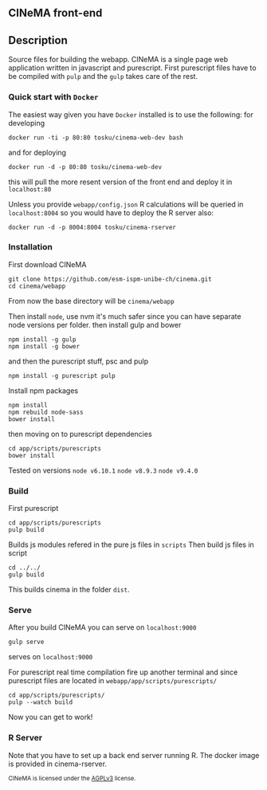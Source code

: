 ## CINeMA front-end

## Description
Source files for building the webapp.
CINeMA is a single page web application written in javascript and purescript.
First purescript files have to be compiled with ```pulp``` and the ```gulp``` takes care of the rest.

### Quick start with ```Docker```
The easiest way given you have ```Docker``` installed is to use the following:
for developing
```
docker run -ti -p 80:80 tosku/cinema-web-dev bash
```
and for deploying
```
docker run -d -p 80:80 tosku/cinema-web-dev
```
this will pull the more resent version of the front end and deploy it in ```localhost:80```

Unless you provide ```webapp/config.json``` R calculations will be queried in
```localhost:8004``` so you would have to deploy the R server also:
```
docker run -d -p 8004:8004 tosku/cinema-rserver
```
### Installation
First download CINeMA

```
git clone https://github.com/esm-ispm-unibe-ch/cinema.git
cd cinema/webapp
```
From now the base directory will be ```cinema/webapp```

Then install ```node```, use nvm it's much safer since you can have separate
node versions per folder.
then install gulp and bower
```
npm install -g gulp
npm install -g bower
```
and then the purescript stuff, psc and pulp
```
npm install -g purescript pulp
````
Install npm packages

```
npm install 
npm rebuild node-sass
bower install
```
then moving on to purescript dependencies
```
cd app/scripts/purescripts
bower install
```

Tested on versions
```node v6.10.1``` 
```node v8.9.3``` 
```node v9.4.0``` 


### Build
First purescript
```
cd app/scripts/purescripts
pulp build
```
Builds js modules refered in the pure js files in ```scripts```
Then build js files in script
```
cd ../../
gulp build
```
This builds cinema in the folder ```dist```.


### Serve
After you build CINeMA you can serve on ```localhost:9000```
```
gulp serve
```
serves on ```localhost:9000```

For purescript real time compilation fire up another terminal and
since purescript files are located in ```webapp/app/scripts/purescripts/```

```
cd app/scripts/purescripts/
pulp --watch build

```
Now you can get to work!
### R Server
Note that you have to set up a back end server running R. The docker image is provided
in cinema-rserver.



<sup> CINeMA is licensed under the [AGPLv3](https://www.gnu.org/licenses/agpl-3.0.en.html) license. <sup>
